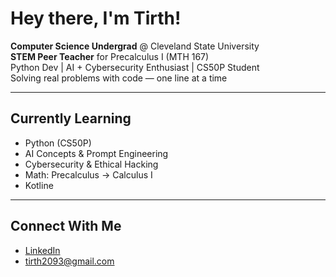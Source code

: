 #  Hey there, I'm Tirth!

**Computer Science Undergrad** @ Cleveland State University  
**STEM Peer Teacher** for Precalculus I (MTH 167)  
Python Dev | AI + Cybersecurity Enthusiast | CS50P Student  
Solving real problems with code — one line at a time

---

##  Currently Learning
- Python (CS50P)
- AI Concepts & Prompt Engineering
- Cybersecurity & Ethical Hacking
- Math: Precalculus → Calculus I
- Kotline

---

##  Connect With Me
- [LinkedIn](https://www.linkedin.com/in/tirth-patel-949197346/)
- tirth2093@gmail.com



